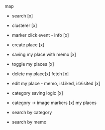 map

- search [x]
- clusterer [x]
- marker click event - info [x]
- create place [x]
- saving my place with memo [x]
- toggle my places [x]

- delete my place[x] fetch [x]
- edit my place - memo, isLiked, isVisited [x]
- category saving logic [x]
- category -> image markers [x]
  my places

- search by category
- search by memo
